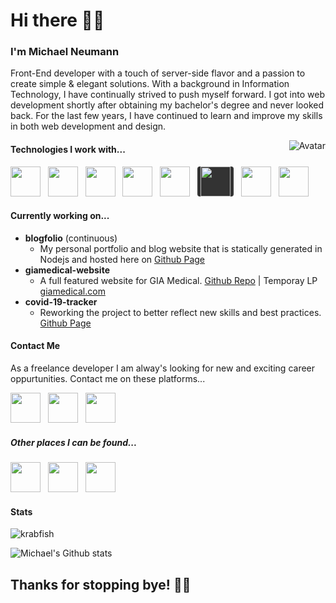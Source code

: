 # Hi there 👋🏻

### I'm Michael Neumann
Front-End developer with a touch of server-side flavor and a passion to create simple & elegant solutions. With a background in Information Technology, I have continually strived to push myself forward. I got into web development shortly after obtaining my bachelor's degree and never looked back. For the last few years, I have continued to learn and improve my skills in both web development and design.

<img align="right" src="https://raw.githubusercontent.com/krabfish/blogfolio/ec15a5ea4ab6a3a23d57be91da40fcfa69ae3d2c/img/avatar.svg" alt="Avatar">

#### Technologies I work with...
<p align="left">
    <img src="https://cdn.jsdelivr.net/npm/programming-languages-logos/src/html/html.png" height="48" width="48">&nbsp;&nbsp;
    <img src="https://cdn.jsdelivr.net/npm/programming-languages-logos/src/css/css.png" height="48" width="48">&nbsp;&nbsp;
    <img src="https://cdn.jsdelivr.net/npm/programming-languages-logos/src/javascript/javascript.png" height="48" width="48">&nbsp;&nbsp;
    <img src="https://vuejs.org/images/logo.png" height="48" width="48">&nbsp;&nbsp;
    <img src="https://sass-lang.com/assets/img/logos/logo-b6e1ef6e.svg" height="48" width="48">&nbsp;&nbsp;
    <img style="background-color: #333333; border-radius: 4px; padding: 0 5px" src="https://nodejs.org/static/images/logo.svg" height="48" width="48">&nbsp;&nbsp;
    <img src="https://webassets.mongodb.com/_com_assets/cms/MongoDB_Logo_FullColorBlack_RGB-4td3yuxzjs.png" height="48" width="">&nbsp;&nbsp;
    <img src="https://cdn.jsdelivr.net/npm/simple-icons@3.0.1/icons/linux.svg" height="48" width="48">&nbsp;&nbsp;
</p>

#### Currently working on...
- **blogfolio** (continuous)
    - My personal portfolio and blog website that is statically generated in Nodejs and hosted here on [Github Page](https://krabfishstudios.com)
- **giamedical-website**
    - A full featured website for GIA Medical. [Github Repo](https://github.com/giamedical/giamedical-website) | Temporay LP [giamedical.com](https://giamedical.com)
- **covid-19-tracker**
    - Reworking the project to better reflect new skills and best practices. [Github Page](https://krabfish.github.io/covid-19-tracker)

#### Contact Me

As a freelance developer I am alway's looking for new and exciting career oppurtunities. Contact me on these platforms...

<p align="left">
<a href="mailto:mkn.dev.linux@gmail.com"><img src="https://cdn.jsdelivr.net/npm/simple-icons@3.0.1/icons/mail-dot-ru.svg" height="48" width="48"></a>&nbsp;&nbsp;
<a href="https://twitter.com/krabfish"><img src="https://cdn.jsdelivr.net/npm/simple-icons@3.0.1/icons/twitter.svg" height="48" width="48"></a>&nbsp;&nbsp;
<a href="https://linkedin.com/in/krabfish"><img src="https://cdn.jsdelivr.net/npm/simple-icons@3.0.1/icons/linkedin.svg" height="48" width="48"></a>
</p>

##### Other places I can be found...
<p align="left">
<a href="https://www.freecodecamp.org/krabfish"><img src="https://cdn.jsdelivr.net/npm/simple-icons@3.0.1/icons/freecodecamp.svg" height="48" width="48"></a>&nbsp;&nbsp;
<a href="https://ie-sd.slack.com"><img src="https://cdn.jsdelivr.net/npm/simple-icons@3.0.1/icons/slack.svg" height="48" width="48"></a>&nbsp;&nbsp;
<a href="https://www.reddit.com/user/MKN-dev-LINUX"><img src="https://cdn.jsdelivr.net/npm/simple-icons@3.0.1/icons/reddit.svg" height="48" width="48"></a>
</p>

#### Stats
<img src="https://komarev.com/ghpvc/?username=krabfish" alt="krabfish" />

![Michael's Github stats](https://github-readme-stats.vercel.app/api?username=krabfish&show_icons=true)

## Thanks for stopping bye! 👋🏻
